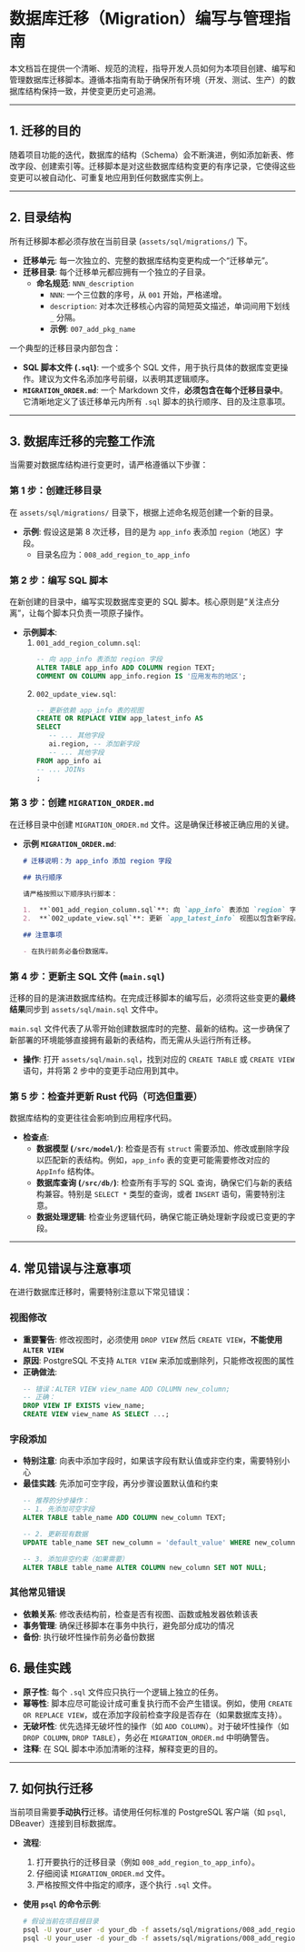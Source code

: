 # 数据库迁移（Migration）编写与管理指南

本文档旨在提供一个清晰、规范的流程，指导开发人员如何为本项目创建、编写和管理数据库迁移脚本。遵循本指南有助于确保所有环境（开发、测试、生产）的数据库结构保持一致，并使变更历史可追溯。

---

## 1. 迁移的目的

随着项目功能的迭代，数据库的结构（Schema）会不断演进，例如添加新表、修改字段、创建索引等。迁移脚本是对这些数据库结构变更的有序记录，它使得这些变更可以被自动化、可重复地应用到任何数据库实例上。

---

## 2. 目录结构

所有迁移脚本都必须存放在当前目录 (`assets/sql/migrations/`) 下。

- **迁移单元**: 每一次独立的、完整的数据库结构变更构成一个“迁移单元”。
- **迁移目录**: 每个迁移单元都应拥有一个独立的子目录。
    - **命名规范**: `NNN_description`
        - `NNN`: 一个三位数的序号，从 `001` 开始，严格递增。
        - `description`: 对本次迁移核心内容的简短英文描述，单词间用下划线 `_` 分隔。
        - **示例**: `007_add_pkg_name`

一个典型的迁移目录内部包含：

- **SQL 脚本文件 (`.sql`)**: 一个或多个 SQL 文件，用于执行具体的数据库变更操作。建议为文件名添加序号前缀，以表明其逻辑顺序。
- **`MIGRATION_ORDER.md`**: 一个 Markdown 文件，**必须包含在每个迁移目录中**。它清晰地定义了该迁移单元内所有 `.sql` 脚本的执行顺序、目的及注意事项。

---

## 3. 数据库迁移的完整工作流

当需要对数据库结构进行变更时，请严格遵循以下步骤：

### 第 1 步：创建迁移目录

在 `assets/sql/migrations/` 目录下，根据上述命名规范创建一个新的目录。

- **示例**: 假设这是第 8 次迁移，目的是为 `app_info` 表添加 `region`（地区）字段。
    - 目录名应为：`008_add_region_to_app_info`

### 第 2 步：编写 SQL 脚本

在新创建的目录中，编写实现数据库变更的 SQL 脚本。核心原则是“关注点分离”，让每个脚本只负责一项原子操作。

- **示例脚本**:
    1.  `001_add_region_column.sql`:
        ```sql
        -- 向 app_info 表添加 region 字段
        ALTER TABLE app_info ADD COLUMN region TEXT;
        COMMENT ON COLUMN app_info.region IS '应用发布的地区';
        ```
    2.  `002_update_view.sql`:
        ```sql
        -- 更新依赖 app_info 表的视图
        CREATE OR REPLACE VIEW app_latest_info AS
        SELECT
           -- ... 其他字段
           ai.region, -- 添加新字段
           -- ... 其他字段
        FROM app_info ai
        -- ... JOINs
        ;
        ```

### 第 3 步：创建 `MIGRATION_ORDER.md`

在迁移目录中创建 `MIGRATION_ORDER.md` 文件。这是确保迁移被正确应用的关键。

- **示例 `MIGRATION_ORDER.md`**:
    ```markdown
    # 迁移说明：为 app_info 添加 region 字段

    ## 执行顺序

    请严格按照以下顺序执行脚本：

    1.  **`001_add_region_column.sql`**: 向 `app_info` 表添加 `region` 字段。
    2.  **`002_update_view.sql`**: 更新 `app_latest_info` 视图以包含新字段。

    ## 注意事项

    - 在执行前务必备份数据库。
    ```

### 第 4 步：更新主 SQL 文件 (`main.sql`)

迁移的目的是演进数据库结构。在完成迁移脚本的编写后，必须将这些变更的**最终结果**同步到 `assets/sql/main.sql` 文件中。

`main.sql` 文件代表了从零开始创建数据库时的完整、最新的结构。这一步确保了新部署的环境能够直接拥有最新的表结构，而无需从头运行所有迁移。

- **操作**: 打开 `assets/sql/main.sql`，找到对应的 `CREATE TABLE` 或 `CREATE VIEW` 语句，并将第 2 步中的变更手动应用到其中。

### 第 5 步：检查并更新 Rust 代码（可选但重要）

数据库结构的变更往往会影响到应用程序代码。

- **检查点**:
    - **数据模型 (`/src/model/`)**: 检查是否有 `struct` 需要添加、修改或删除字段以匹配新的表结构。例如，`app_info` 表的变更可能需要修改对应的 `AppInfo` 结构体。
    - **数据库查询 (`/src/db/`)**: 检查所有手写的 SQL 查询，确保它们与新的表结构兼容。特别是 `SELECT *` 类型的查询，或者 `INSERT` 语句，需要特别注意。
    - **数据处理逻辑**: 检查业务逻辑代码，确保它能正确处理新字段或已变更的字段。

---

## 4. 常见错误与注意事项

在进行数据库迁移时，需要特别注意以下常见错误：

### 视图修改
- **重要警告**: 修改视图时，必须使用 `DROP VIEW` 然后 `CREATE VIEW`，**不能使用 `ALTER VIEW`**
- **原因**: PostgreSQL 不支持 `ALTER VIEW` 来添加或删除列，只能修改视图的属性
- **正确做法**:
  ```sql
  -- 错误：ALTER VIEW view_name ADD COLUMN new_column;
  -- 正确：
  DROP VIEW IF EXISTS view_name;
  CREATE VIEW view_name AS SELECT ...;
  ```

### 字段添加
- **特别注意**: 向表中添加字段时，如果该字段有默认值或非空约束，需要特别小心
- **最佳实践**: 先添加可空字段，再分步骤设置默认值和约束
  ```sql
  -- 推荐的分步操作：
  -- 1. 先添加可空字段
  ALTER TABLE table_name ADD COLUMN new_column TEXT;
  
  -- 2. 更新现有数据
  UPDATE table_name SET new_column = 'default_value' WHERE new_column IS NULL;
  
  -- 3. 添加非空约束（如果需要）
  ALTER TABLE table_name ALTER COLUMN new_column SET NOT NULL;
  ```

### 其他常见错误
- **依赖关系**: 修改表结构前，检查是否有视图、函数或触发器依赖该表
- **事务管理**: 确保迁移脚本在事务中执行，避免部分成功的情况
- **备份**: 执行破坏性操作前务必备份数据

## 6. 最佳实践

- **原子性**: 每个 `.sql` 文件应只执行一个逻辑上独立的任务。
- **幂等性**: 脚本应尽可能设计成可重复执行而不会产生错误。例如，使用 `CREATE OR REPLACE VIEW`，或在添加字段前检查字段是否存在（如果数据库支持）。
- **无破坏性**: 优先选择无破坏性的操作（如 `ADD COLUMN`）。对于破坏性操作（如 `DROP COLUMN`, `DROP TABLE`），务必在 `MIGRATION_ORDER.md` 中明确警告。
- **注释**: 在 SQL 脚本中添加清晰的注释，解释变更的目的。

---

## 7. 如何执行迁移

当前项目需要**手动执行**迁移。请使用任何标准的 PostgreSQL 客户端（如 `psql`, DBeaver）连接到目标数据库。

- **流程**:
    1.  打开要执行的迁移目录（例如 `008_add_region_to_app_info`）。
    2.  仔细阅读 `MIGRATION_ORDER.md` 文件。
    3.  严格按照文件中指定的顺序，逐个执行 `.sql` 文件。

- **使用 `psql` 的命令示例**:
    ```bash
    # 假设当前在项目根目录
    psql -U your_user -d your_db -f assets/sql/migrations/008_add_region_to_app_info/001_add_region_column.sql
    psql -U your_user -d your_db -f assets/sql/migrations/008_add_region_to_app_info/002_update_view.sql
    ```
